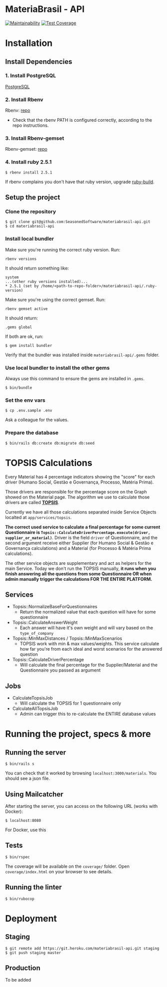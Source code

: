 # MateriaBrasil - API

[![Maintainability](https://api.codeclimate.com/v1/badges/17a992dbbd55d69639eb/maintainability)](https://codeclimate.com/repos/5b085ac5bbf75a0289004e55/maintainability) [![Test Coverage](https://api.codeclimate.com/v1/badges/17a992dbbd55d69639eb/test_coverage)](https://codeclimate.com/repos/5b085ac5bbf75a0289004e55/test_coverage)

# Installation

## Install Dependencies

### 1. Install PostgreSQL

[PostgreSQL](http://postgresql.org/)

### 2. Install Rbenv

Rbenv: [repo](https://github.com/rbenv/rbenv)

- Check that the rbenv PATH is configured correctly, according to the repo instructions.

### 3. Install Rbenv-gemset

Rbenv-gemset: [repo](https://github.com/jf/rbenv-gemset)

### 4. Install ruby 2.5.1
```
$ rbenv install 2.5.1
```

If rbenv complains you don't have that ruby version, upgrade [ruby-build](https://github.com/rbenv/ruby-build#readme).

## Setup the project

### Clone the repository
```
$ git clone git@github.com:SeasonedSoftware/materiabrasil-api.git
$ cd materiabrasil-api
```

### Install local bundler
Make sure you're running the correct ruby version. Run:

```
rbenv versions
```
It should return something like:
```
system
...(other ruby versions installed)...
* 2.5.1 (set by /home/<path-to-repo-folder>/materiabrasil-api/.ruby-version)

```
Make sure you're using the correct gemset. Run:
```
rbenv gemset active
```
It should return:
```
.gems global
```

If both are ok, run:
```
$ gem install bundler
```
Verify that the bundler was installed inside `materiabrasil-api/.gems` folder.

### Use local bundler to install the other gems
Always use this command to ensure the gems are installed in `.gems`.
```
$ bin/bundle
```

### Set the env vars
```
$ cp .env.sample .env
```
Ask a colleague for the values.

### Prepare the database
```
$ bin/rails db:create db:migrate db:seed
```

# TOPSIS Calculations

Every Material has 4 percentage indicators showing the "score" for each driver
(Humano Social, Gestão e Governança, Processo, Matéria Prima).

Those drivers are responsible for the percentage score on the Graph showed on the
Material page. The algorithm we use to calculate those drivers are called **[TOPSIS](https://en.wikipedia.org/wiki/TOPSIS)**.

Currently we have all those calculations separated inside Service Objects localted at
`app/services/topsis`.

**The correct used service to calculate a final percentage for some current Questionnaire
is `Topsis::CalculateDriverPercentage.execute(driver, supplier_or_material)`**.
Driver is the field `driver` of Questionnaire, and the second argument receive either
Supplier (for Humano Social & Gestão e Governança calculations) and a Material (for
Processo & Matéria Prima calculations).

The other service objects are supplementary and act as helpers for the main Service.
Today we don't run the TOPSIS manually, **it runs when you finish answering all the
questions from some Questionnaire OR when admin manually trigger the calculations
FOR THE ENTIRE PLATFORM.**

## Services
- Topsis::NormalizeBaseForQuestionnaires
  - Return the normalized value that each question will have for some questionnaire
- Topsis::CalculateAnswerWeight
  - Each answer will have it's own weight and will vary based on the `type_of_company`
- Topsis::MinMaxDistances / Topsis::MinMaxScenarios
  - TOPSIS work with min & max values/weights. This service calculate how far you're from each ideal and worst scenarios for the answered question
- Topsis::CalculateDriverPercentage
  - Will calculate the final percentage for the Supplier/Material and the Questionnaire you passed as argument

## Jobs
- CalculateTopsisJob
  - Will calculate the TOPSIS for 1 questionnaire only
- CalculateAllTopsisJob
  - Admin can trigger this to re-calculate the ENTIRE database values

# Running the project, specs & more

## Running the server
```
$ bin/rails s
```

You can check that it worked by browsing `localhost:3000/materials`. You should see a json file.

## Using Mailcatcher

After starting the server, you can access on the following URL (works with Docker):

```
$ localhost:8080
```

For Docker, use this

## Tests
```
$ bin/rspec
```
The coverage will be available on the `coverage/` folder. Open `coverage/index.html` on your browser to see details.


## Running the linter
```
$ bin/rubocop
```

# Deployment

## Staging

```
$ git remote add https://git.heroku.com/materiabrasil-api.git staging
$ git push staging master
```

## Production

To be added
